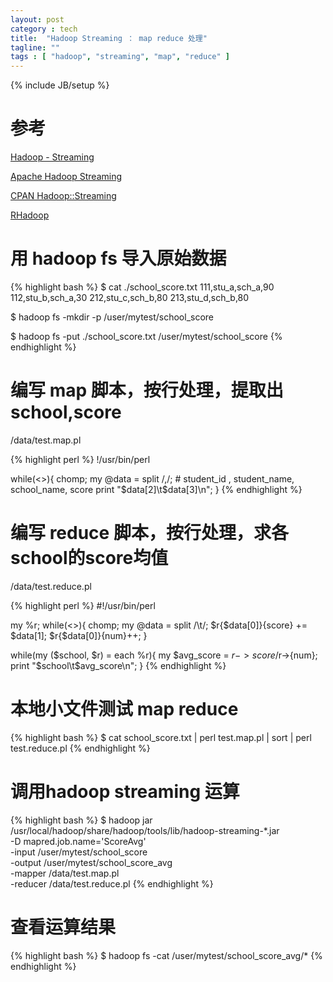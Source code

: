 ```yaml
---
layout: post
category : tech
title:  "Hadoop Streaming ： map reduce 处理"
tagline: ""
tags : [ "hadoop", "streaming", "map", "reduce" ] 
---
```

{% include JB/setup %}

# 参考

[Hadoop - Streaming](http://www.tutorialspoint.com/hadoop/hadoop_streaming.htm)

[Apache Hadoop Streaming](http://hadoop.apache.org/docs/current/hadoop-streaming/HadoopStreaming.html)

[CPAN Hadoop::Streaming](https://metacpan.org/pod/Hadoop::Streaming)

[RHadoop](https://github.com/RevolutionAnalytics/RHadoop/wiki)

# 用 hadoop fs 导入原始数据

{% highlight bash %}
$ cat ./school_score.txt
111,stu_a,sch_a,90
112,stu_b,sch_a,30
212,stu_c,sch_b,80
213,stu_d,sch_b,80

$ hadoop fs -mkdir -p /user/mytest/school_score

$ hadoop fs -put ./school_score.txt /user/mytest/school_score
{% endhighlight %}

# 编写 map 脚本，按行处理，提取出 school,score

/data/test.map.pl

{% highlight perl %}
!/usr/bin/perl

while(<>){
    chomp;
    my @data = split /,/;  # student_id , student_name, school_name, score
    print "$data[2]\t$data[3]\n";
}
{% endhighlight %}

# 编写 reduce 脚本，按行处理，求各school的score均值

/data/test.reduce.pl

{% highlight perl %}
#!/usr/bin/perl

my %r;
while(<>){
    chomp;
    my @data = split /\t/;
    $r{$data[0]}{score} += $data[1];
    $r{$data[0]}{num}++;
}

while(my ($school, $r) = each %r){
    my $avg_score = $r->{score}/$r->{num};
    print "$school\t$avg_score\n";
}
{% endhighlight %}


# 本地小文件测试 map reduce

{% highlight bash %}
$ cat school_score.txt | perl test.map.pl | sort | perl test.reduce.pl
{% endhighlight %}

# 调用hadoop streaming 运算

{% highlight bash %}
$ hadoop jar /usr/local/hadoop/share/hadoop/tools/lib/hadoop-streaming-*.jar \
-D mapred.job.name='ScoreAvg' \
-input /user/mytest/school_score \
-output /user/mytest/school_score_avg  \
-mapper /data/test.map.pl  \
-reducer /data/test.reduce.pl
{% endhighlight %}

# 查看运算结果

{% highlight bash %}
$ hadoop fs -cat /user/mytest/school_score_avg/*
{% endhighlight %}
